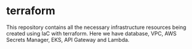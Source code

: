 # terraform
This repository contains all the necessary infrastructure resources being created using IaC with terraform. Here we have database, VPC, AWS Secrets Manager, EKS, API Gateway and Lambda.

